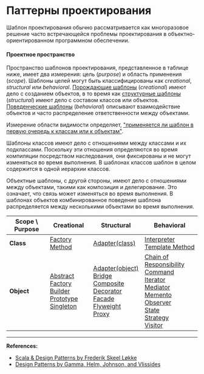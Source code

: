 # Паттерны проектирования

Шаблон проектирования обычно рассматривается как многоразовое решение часто встречающейся 
проблемы проектирования в объектно-ориентированном программном обеспечении.

#### Проектное пространство

Пространство шаблонов проектирования, представленное в таблице ниже, имеет два измерения: 
цель (_purpose_) и область применения (_scope_). 
Шаблоны целей могут быть классифицированы как _creational_, _structural_ или _behavioral_.
[Порождающие шаблоны](@PATTERNS@creational) (_creational_) имеют дело с созданием объектов, 
в то время как [структурные шаблоны](@PATTERNS@structural) (_structural_) имеют дело с составом классов или объектов. 
[Поведенческие шаблоны](@PATTERNS@behavioral) (_behavioral_) описывают взаимодействие объектов 
и часто распределение ответственности между объектами. 

Измерение области видимости определяет, ["применяется ли шаблон в первую очередь к классам или к объектам"][Design Patterns]. 

Шаблоны классов имеют дело с отношениями между классами и их подклассами. 
Поскольку эти отношения определяются во время компиляции посредством наследования, 
они фиксированы и не могут изменяться во время выполнения. 
В шаблонах классов шаблон в целом содержится в одной иерархии классов.

Объектные шаблоны, с другой стороны, имеют дело с отношениями между объектами, такими как композиция и делегирование. 
Это означает, что связь может изменяться во время выполнения.
В шаблонах объектов комбинированное поведение шаблона распределяется между несколькими объектами во время выполнения.

| **Scope** \ **Purpose** | **Creational**                                                                                                                                                                                                 | **Structural**                                                                                                                                                                                                                                                                                                                                | **Behavioral**                                                                                                                                                                                                                                                                                                                                                                                                                                                      |
|-------------------------|----------------------------------------------------------------------------------------------------------------------------------------------------------------------------------------------------------------|-----------------------------------------------------------------------------------------------------------------------------------------------------------------------------------------------------------------------------------------------------------------------------------------------------------------------------------------------|---------------------------------------------------------------------------------------------------------------------------------------------------------------------------------------------------------------------------------------------------------------------------------------------------------------------------------------------------------------------------------------------------------------------------------------------------------------------|
| **Class**               | [Factory Method](@PATTERNS@creational/factory-method)                                                                                                                                                          | [Adapter(class)](@PATTERNS@structural/adapter)                                                                                                                                                                                                                                                                                                | [Interpreter](@PATTERNS@behavioral/interpreter) <br /> [Template Method](@PATTERNS@behavioral/template-method)                                                                                                                                                                                                                                                                                                                                                      |
| **Object**              | [Abstract Factory](@PATTERNS@creational/abstract-factory) <br /> [Builder](@PATTERNS@creational/builder) <br /> [Prototype](@PATTERNS@creational/prototype) <br /> [Singleton](@PATTERNS@creational/singleton) | [Adapter(object)](@PATTERNS@structural/adapter) <br /> [Bridge](@PATTERNS@structural/bridge) <br /> [Composite](@PATTERNS@structural/composite) <br /> [Decorator](@PATTERNS@structural/decorator) <br /> [Facade](@PATTERNS@structural/facade) <br /> [Flyweight](@PATTERNS@structural/flyweight) <br /> [Proxy](@PATTERNS@structural/proxy) | [Chain of Responsibility](@PATTERNS@behavioral/chain-of-responsibility) <br /> [Command](@PATTERNS@behavioral/command) <br /> [Iterator](@PATTERNS@behavioral/iterator) <br /> [Mediator](@PATTERNS@behavioral/mediator) <br /> [Memento](@PATTERNS@behavioral/memento) <br /> [Observer](@PATTERNS@behavioral/observer) <br /> [State](@PATTERNS@behavioral/state) <br /> [Strategy](@PATTERNS@behavioral/strategy) <br /> [Visitor](@PATTERNS@behavioral/visitor) |


---

**References:**
- [Scala & Design Patterns by Frederik Skeel Løkke](https://www.scala-lang.org/old/sites/default/files/FrederikThesis.pdf)
- [Design Patterns by Gamma, Helm, Johnson, and Vlissides][Design Patterns]

[Design Patterns]: https://www.amazon.com/Design-Patterns-Elements-Reusable-Object-Oriented/dp/0201633612
